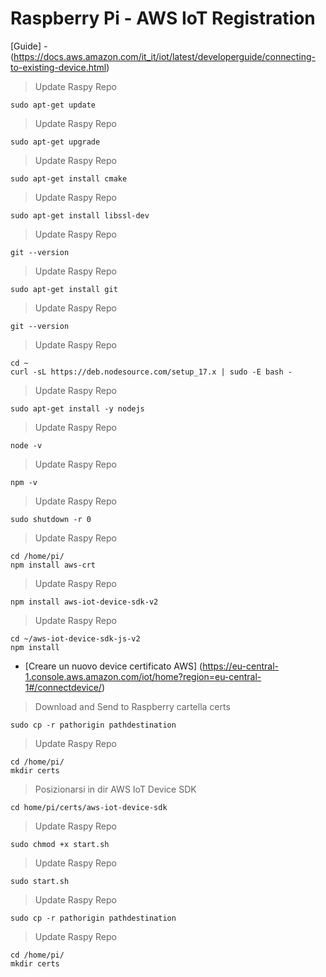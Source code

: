 # Raspberry Pi - AWS IoT Registration 

[Guide] - (https://docs.aws.amazon.com/it_it/iot/latest/developerguide/connecting-to-existing-device.html)

> Update Raspy Repo
```
sudo apt-get update
```

> Update Raspy Repo
```
sudo apt-get upgrade
```

> Update Raspy Repo
```
sudo apt-get install cmake
```

> Update Raspy Repo
```
sudo apt-get install libssl-dev
```

> Update Raspy Repo
```
git --version
```

> Update Raspy Repo
```
sudo apt-get install git
```

> Update Raspy Repo
```
git --version
```

> Update Raspy Repo
```
cd ~
curl -sL https://deb.nodesource.com/setup_17.x | sudo -E bash -
```

> Update Raspy Repo
```
sudo apt-get install -y nodejs
```

> Update Raspy Repo
```
node -v
```

> Update Raspy Repo
```
npm -v
```

> Update Raspy Repo
```
sudo shutdown -r 0
```

> Update Raspy Repo
```
cd /home/pi/ 
npm install aws-crt
```

> Update Raspy Repo
```
npm install aws-iot-device-sdk-v2
```

> Update Raspy Repo
```
cd ~/aws-iot-device-sdk-js-v2
npm install
```

- [Creare un nuovo device certificato AWS] (https://eu-central-1.console.aws.amazon.com/iot/home?region=eu-central-1#/connectdevice/)

> Download and Send to Raspberry cartella certs
```
sudo cp -r pathorigin pathdestination 
```

> Update Raspy Repo
```
cd /home/pi/
mkdir certs
```

> Posizionarsi in dir AWS IoT Device SDK
```
cd home/pi/certs/aws-iot-device-sdk
```

> Update Raspy Repo
```
sudo chmod +x start.sh
```

> Update Raspy Repo
```
sudo start.sh
```

> Update Raspy Repo
```
sudo cp -r pathorigin pathdestination 
```

> Update Raspy Repo
```
cd /home/pi/
mkdir certs
```


